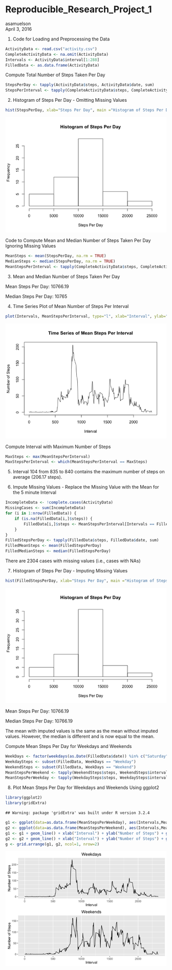 # Reproducible_Research_Project_1
asamuelson  
April 3, 2016  

1. Code for Loading and Preprocessing the Data


```r
ActivityData <- read.csv("activity.csv")
CompleteActivityData <- na.omit(ActivityData)
Intervals <- ActivityData$interval[1:288]
FilledData <- as.data.frame(ActivityData)
```

Compute Total Number of Steps Taken Per Day


```r
StepsPerDay <- tapply(ActivityData$steps, ActivityData$date, sum)
StepsPerInterval <- tapply(CompleteActivityData$steps, CompleteActivityData$interval, sum)
```

2. Histogram of Steps Per Day - Omitting Missing Values


```r
hist(StepsPerDay, xlab="Steps Per Day", main ="Histogram of Steps Per Day")
```

![](PA1_template_files/figure-html/unnamed-chunk-3-1.png)

Code to Compute Mean and Median Number of Steps Taken Per Day Ignoring Missing Values


```r
MeanSteps <- mean(StepsPerDay, na.rm = TRUE)
MedianSteps <- median(StepsPerDay, na.rm = TRUE)
MeanStepsPerInterval <- tapply(CompleteActivityData$steps, CompleteActivityData$interval, mean)
```

3. Mean and Median Number of Steps Taken Per Day

Mean Steps Per Day: 10766.19

Median Steps Per Day: 10765

4. Time Series Plot of Mean Number of Steps Per Interval


```r
plot(Intervals, MeanStepsPerInterval, type="l", xlab="Interval", ylab="Number of Steps", main="Time Series of Mean Steps Per Interval")
```

![](PA1_template_files/figure-html/unnamed-chunk-5-1.png)

Compute Interval with Maximum Number of Steps


```r
MaxSteps <- max(MeanStepsPerInterval)
MaxStepsPerInterval <- which(MeanStepsPerInterval == MaxSteps)
```

5. Interval 104 from 835 to 840 contains the maximum number of steps on average (206.17 steps).

6. Impute Missing Values - Replace the Missing Value with the Mean for the 5 minute Interval


```r
IncompleteData <- !complete.cases(ActivityData)
MissingCases <- sum(IncompleteData)
for (i in 1:nrow(FilledData)) {
    if (is.na(FilledData[i,]$steps)) {
        FilledData[i,]$steps <- MeanStepsPerInterval[Intervals == FilledData[i,]$interval]
    }
}
FilledStepsPerDay <- tapply(FilledData$steps, FilledData$date, sum)
FilledMeanSteps <- mean(FilledStepsPerDay)
FilledMedianSteps <- median(FilledStepsPerDay)
```

There are 2304 cases with missing values (i.e., cases with NAs)

7. Histogram of Steps Per Day - Imputing Missing Values


```r
hist(FilledStepsPerDay, xlab="Steps Per Day", main ="Histogram of Steps Per Day")
```

![](PA1_template_files/figure-html/unnamed-chunk-8-1.png)

Mean Steps Per Day: 10766.19

Median Steps Per Day: 10766.19

The mean with imputed values is the same as the mean without imputed values.
However, the median is different and is now equal to the mean.

Compute Mean Steps Per Day for Weekdays and Weekends


```r
WeekDays <- factor(weekdays(as.Date(FilledData$date)) %in% c("Saturday","Sunday"), levels=c("FALSE","TRUE"), labels = c("Weekday","Weekend"))
WeekdaySteps <- subset(FilledData, WeekDays == "Weekday")
WeekendSteps <- subset(FilledData, WeekDays == "Weekend")
MeanStepsPerWeekend <- tapply(WeekendSteps$steps, WeekendSteps$interval, mean)
MeanStepsPerWeekday <- tapply(WeekdaySteps$steps, WeekdaySteps$interval, mean)
```

8. Plot Mean Steps Per Day for Weekdays and Weekends Using ggplot2


```r
library(ggplot2)
library(gridExtra)
```

```
## Warning: package 'gridExtra' was built under R version 3.2.4
```


```r
g1 <- ggplot(data=as.data.frame(MeanStepsPerWeekday), aes(Intervals,MeanStepsPerWeekday))
g2 <- ggplot(data=as.data.frame(MeanStepsPerWeekend), aes(Intervals,MeanStepsPerWeekend))
g1 <- g1 + geom_line() + xlab("Interval") + ylab("Number of Steps") + ggtitle("Weekdays")
g2 <- g2 + geom_line() + xlab("Interval") + ylab("Number of Steps") + ggtitle("Weekends")
g <- grid.arrange(g1, g2, ncol=1, nrow=2)
```

![](PA1_template_files/figure-html/unnamed-chunk-11-1.png)

